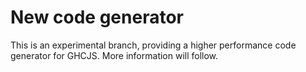 New code generator
==================

This is an experimental branch, providing a higher performance
code generator for GHCJS. More information will follow.

